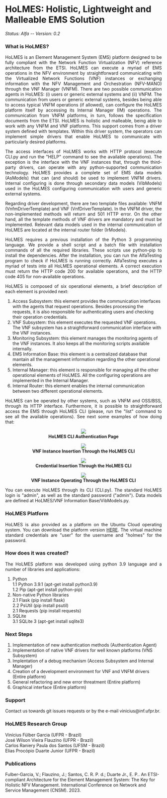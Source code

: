 HoLMES: Holistic, Lightweight and Malleable EMS Solution
========================================================

*Status: Alfa -- Version: 0.2*

### What is HoLMES?
<p align="justify"> HoLMES is an Element Management System (EMS) platform designed to be fully compliant with the Network Function Virtualization (NFV) reference architecture from the ETSI. HoLMES can execute a myriad of EMS operations in the NFV environment by straightforward communicating with the Virtualized Network Functions (VNF) instances or exchanging information with the NFV Management and Orchestration (NFV-MANO) through the VNF Manager (VNFM). There are two possible communication agents in HoLMES: (i) users or generic external systems and (ii) VNFM. The communication from users or generic external systems, besides being able to access typical VNFM operations (if allowed), can configure the HoLMES platform itself by accessing its Internal Manager (IM) operations. The communication from VNFM platforms, in turn, follows the specification documents from the ETSI. HoLMES is holistic and malleable, being able to work with any VNFM and VNF platforms. This support comes from a driver system defined with templates. Within this driver system, the operators can implement simple drivers that enable HoLMES to communicate with particularly desired platforms. </p>

<p align="justify"> The access interfaces of HoLMES works with HTTP protocol (execute CLI.py and run the "HELP" command to see the available operations). The exception is the interface with the VNF instances that, through the third-party drivers, can operate with any python-supported communication technology. HoLMES provides a complete set of EMS data models (AsModels) that can (and should) be used to implement VNFM drivers. Internal configuring is done through secondary data models (VibModels) used in the HoLMES configuring communication with users and generic external systems. </p>

<p align="justify"> Regarding driver development, there are two template files available: VNFM (VnfmDriverTemplate) and VNF (VnfDriverTemplate). In the VNFM driver, the non-implemented methods will return and 501 HTTP error. On the other hand, all the template methods of VNF drivers are mandatory and must be implemented. Relevant data models used in the internal communication of HoLMES are located at the internal router folder (IrModels). </p>

<p align="justify"> HoLMES requires a previous installation of the Python 3 programming language. We provide a shell script and a batch file with installation commands of all the required libraries. These scripts use python-pip to install the dependencies. After the installation, you can run the AlfaTesting program to check if HoLMES is running correctly. AlfaTesting executes a myriad of tests into all HoLMES operational elements. A correct execution must return the HTTP code 200 for available operations, and the HTTP code 405 for non-available operations. </p>

<p align="justify"> HoLMES is composed of six operational elements, a brief description of each element is provided next: </p>

1. Access Subsystem: this element provides the communication interfaces with the agents that request operations. Besides processing the requests, it is also responsible for authenticating users and checking their operation credentials.<br/>
2. VNF Subsystem: this element executes the requested VNF operations. The VNF subsystem has a straightforward communication interface with the VNF instances.<br/>
3. Monitoring Subsystem: this element manages the monitoring agents of the VNF instances. It also keeps all the monitoring scripts available internally.<br/>
4. EMS Information Base: this element is a centralized database that mantain all the management information regarding the other operational elements.<br/>
5. Internal Manager: this element is responsible for managing all the other operational elements of HoLMES. All the configuring operations are implemented in the Internal Manager.<br/>
6. Internal Router: this element enables the internal communication between two different operational elements.

<p align="justify"> HoLMES can be operated by other systems, such as VNFM and OSS/BSS, through its HTTP interface. Furthermore, it is possible to straightforward access the EMS through HoLMES CLI (please, run the "list" command to see all the available operations). See next some examples of how doing that: </p>

<p align="center">
  <img src="https://www.inf.ufpr.br/vinicius/images/holmes/HoLMES-Main.png"> <br/>
  <b>HoLMES CLI Authentication Page</b>
</p>

<p align="center">
  <img src="https://www.inf.ufpr.br/vinicius/images/holmes/HoLMES-VNF-Add.png"> <br/>
  <b>VNF Instance Insertion Through the HoLMES CLI</b>
</p>

<p align="center">
  <img src="https://www.inf.ufpr.br/vinicius/images/holmes/HoLMES-VNF-Credential.png"> <br/>
  <b>Credential Insertion Through the HoLMES CLI</b>
</p>

<p align="center">
  <img src="https://www.inf.ufpr.br/vinicius/images/holmes/HoLMES-VNF-Operate.png"> <br/>
  <b>VNF Instance Operating Through the HoLMES CLI</b>
</p>

<p align="justify"> You can execute HoLMES through its CLI (CLI.py). The standard HoLMES login is "admin", as well as the standard password ("admin"). Data models are defined at HoLMES/VNF Information Base/VibModels.py.</p>

### HoLMES Platform

<p align="justify"> HoLMES is also provided as a platform on the Ubuntu Cloud operating system. You can download the platform version <a href="https://drive.google.com/file/d/15mo5yXFeM8V79YiLfjW5PSsAU7HlfDk4/view?usp=sharing">HERE</a>. The virtual machine standard credentials are "user" for the username and "holmes" for the password. </p>

### How does it was created?

<p align="justify"> The HoLMES platform was developed using python 3.9 language and a number of libraries and applications: </p>

1. Python<br/>
1.1 Python 3.9.1 (apt-get install python3.9)<br/>
1.2 Pip (apt-get install python-pip)<br/>
2. Non-native Python libraries <br/>
2.1 Flask (pip install flask)<br/>
2.2 PsUtil (pip install psutil)<br/>
2.1 Requests (pip install requests)<br/>
3. SQLite<br/>
3.1 SQLite 3 (apt-get install sqlite3)

### Next Steps

1. Implementation of new authentication methods (Authentication Agent)<br/>
2. Implementation of native VNF drivers for well known platforms (VNS Subsystem)<br/>
3. Implentation of a debug mechanism (Access Subsystem and Internal Manager)<br/>
4. Creation of a development environment for VNF and VNFM drivers (Entire platform)<br/>
5. General refactoring and new error threatment (Entire platform)<br/>
6. Graphical interface (Entire platform)

### Support

<p align="justify"> Contact us towards git issues requests or by the e-mail vinicius@inf.ufpr.br. </p>

### HoLMES Research Group

Vinícius Fülber Garcia (UFPR - Brazil)<br/>
José Wilson Vieira Flauzino (UFPR - Brazil)<br/>
Carlos Raniery Paula dos Santos (UFSM - Brazil)<br/>
Elias Procópio Duarte Junior (UFPR - Brazil)

### Publications

Fulber-Garcia, V.; Flauzino, J.; Santos, C. R. P. d.; Duarte Jr., E. P.. An ETSI-compliant Architecture for the Element Management System: The Key for Holistic NFV Management. International Conference on Network and Service Management (CNSM). 2023.